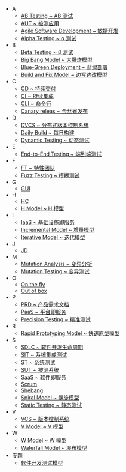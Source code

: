 
* A
  * [AB Testing ~ AB 测试](./A/AB_Testing_~_AB_测试.md)
  * [AUT ~ 被测应用](./A/AUT_~_被测应用.md)
  * [Agile Software Development ~ 敏捷开发](./A/Agile_Software_Development_~_敏捷开发.md)
  * [Alpha Testing ~ α 测试](./A/Alpha_Testing_~_α_测试.md)
* B
  * [Beta Testing ~ β 测试](./B/Beta_Testing_~_β_测试.md)
  * [Big Bang Model ~ 大爆炸模型](./B/Big_Bang_Model_~_大爆炸模型.md)
  * [Blue-Green Deployment ~ 蓝绿部署](./B/Blue-Green_Deployment_~_蓝绿部署.md)
  * [Build and Fix Model ~ 边写边改模型](./B/Build_and_Fix_Model_~_边写边改模型.md)
* C
  * [CD ~ 持续交付](./C/CD_~_持续交付.md)
  * [CI ~ 持续集成](./C/CI_~_持续集成.md)
  * [CLI ~ 命令行](./C/CLI_~_命令行.md)
  * [Canary releas ~ 金丝雀发布](./C/Canary_releas_~_金丝雀发布.md)
* D
  * [DVCS ~ 分布式版本控制系统](./D/DVCS_~_分布式版本控制系统.md)
  * [Daily Build ~ 每日构建](./D/Daily_Build_~_每日构建.md)
  * [Dynamic Testing ~ 动态测试](./D/Dynamic_Testing_~_动态测试.md)
* E
  * [End-to-End Testing ~ 端到端测试](./E/End-to-End_Testing_~_端到端测试.md)
* F
  * [FT ~ 特性团队](./F/FT_~_特性团队.md)
  * [Fuzz Testing ~ 模糊测试](./F/Fuzz_Testing_~_模糊测试.md)
* G
  * [GUI](./G/GUI.md)
* H
  * [HC](./H/HC.md)
  * [H Model ~ H 模型](./H/H_Model_~_H%20模型.md)
* I
  * [IaaS ~ 基础设施即服务](./I/IaaS_~_基础设施即服务.md)
  * [Incremental Model ~ 增量模型](./I/Incremental_Model_~_增量模型.md)
  * [Iterative Model ~ 迭代模型](./I/Iterative_Model_~_迭代模型.md)
* J
  * [JD](./J/JD.md)
* M
  * [Mutation Analysis ~ 变异分析](./M/Mutation_Analysis_~_变异分析.md)
  * [Mutation Testing ~ 变异测试](./M/Mutation_Testing_~_变异测试.md)
* O
  * [On the fly](./O/On_the_fly.md)
  * [Out of box](./O/Out_of_box.md)
* P
  * [PRD ~ 产品需求文档](./P/PRD_~_产品需求文档.md)
  * [PaaS ~ 平台即服务](./P/PaaS_~_平台即服务.md)
  * [Precision Testing ~ 精准测试](./P/Precision_Testing_~_精准测试.md)
* R
  * [Rapid Prototyping Model ~ 快速原型模型](./R/Rapid_Prototyping_Model_~_快速原型模型.md)
* S
  * [SDLC ~ 软件开发生命周期](./S/SDLC_~_软件开发生命周期.md)
  * [SIT ~ 系统集成测试](./S/SIT_~_系统集成测试.md)
  * [ST ~ 系统测试](./S/ST_~_系统测试.md)
  * [SUT ~ 被测系统](./S/SUT_~_被测系统.md)
  * [SaaS ~ 软件即服务](./S/SaaS_~_软件即服务.md)
  * [Scrum](./S/Scrum.md)
  * [Shebang](./S/Shebang.md)
  * [Spiral Model ~ 螺旋模型](./S/Spiral_Model_~_螺旋模型.md)
  * [Static Testing ~ 静态测试](./S/Static_Testing_~_静态测试.md)
* V
  * [VCS ~ 版本控制系统](./V/VCS_~_版本控制系统.md)
  * [V Model ~ V 模型](./V/V_Model_~_V_模型.md)
* W
  * [W Model ~ W 模型](./W/W_Model_~_W%20模型.md)
  * [Waterfall Model ~ 瀑布模型](./W/Waterfall_Model_~_瀑布模型.md)
* 专题
  * [软件开发测试模型](./专题/软件开发测试模型.md)
